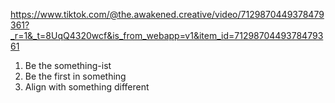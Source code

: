 https://www.tiktok.com/@the.awakened.creative/video/7129870449378479361?_r=1&_t=8UqQ4320wcf&is_from_webapp=v1&item_id=7129870449378479361

1. Be the something-ist
2. Be the first in something
3. Align with something different